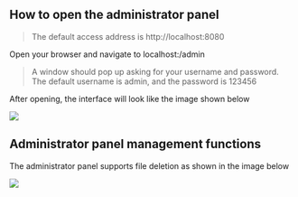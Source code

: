 ## How to open the administrator panel

> The default access address is http://localhost:8080

Open your browser and navigate to localhost:<port>/admin

>A window should pop up asking for your username and password.
The default username is admin, and the password is 123456

After opening, the interface will look like the image shown below

<img src="https://slink.ltd/raw.githubusercontent.com/ymh0000123/Simple-file-system-for-admin/main/docs/attachment/3.png"  />

## Administrator panel management functions

The administrator panel supports file deletion as shown in the image below

<img src="https://slink.ltd/raw.githubusercontent.com/ymh0000123/Simple-file-system-for-admin/main/docs/attachment/4.png"  />